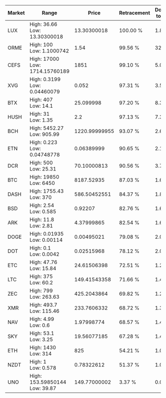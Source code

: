 | Market | Range | Price| Retracement | Doubles to 50% |
| --- | --- | --- | --- | --- |
| LUX | High: 36.66<br />Low: 13.30300018 | 13.30300018 | 100.00 % | 1.88 |
| ORME | High: 100<br />Low: 1.1000742 | 1.54 | 99.56 % | 32.82 |
| CEFS | High: 17000<br />Low: 1714.15760189 | 1851 | 99.10 % | 5.06 |
| XVG | High: 0.3199<br />Low: 0.04460079 | 0.052 | 97.31 % | 3.50 |
| BTX | High: 407<br />Low: 14.1 | 25.099998 | 97.20 % | 8.39 |
| HUSH | High: 31<br />Low: 1.35 | 2.2 | 97.13 % | 7.35 |
| BCH | High: 5452.27<br />Low: 905.99 | 1220.99999955 | 93.07 % | 2.60 |
| ETN | High: 0.223<br />Low: 0.04748778 | 0.06389999 | 90.65 % | 2.12 |
| DCR | High: 500<br />Low: 25.31 | 70.10000813 | 90.56 % | 3.75 |
| BTC | High: 19850<br />Low: 6450 | 8187.52935 | 87.03 % | 1.61 |
| DASH | High: 1755.43<br />Low: 370 | 586.50452551 | 84.37 % | 1.81 |
| BSD | High: 2.54<br />Low: 0.585 | 0.92207 | 82.76 % | 1.69 |
| ARK | High: 11.8<br />Low: 2.81 | 4.37999865 | 82.54 % | 1.67 |
| DOGE | High: 0.01935<br />Low: 0.00114 | 0.00495021 | 79.08 % | 2.07 |
| DOT | High: 0.1<br />Low: 0.0042 | 0.02515968 | 78.12 % | 2.07 |
| ETC | High: 47.76<br />Low: 15.84 | 24.61506398 | 72.51 % | 1.29 |
| LTC | High: 375<br />Low: 60.2 | 149.41543358 | 71.66 % | 1.46 |
| ZEC | High: 799<br />Low: 263.63 | 425.2043864 | 69.82 % | 1.25 |
| XMR | High: 493.7<br />Low: 115.46 | 233.7606332 | 68.72 % | 1.30 |
| NAV | High: 4.99<br />Low: 0.6 | 1.97998774 | 68.57 % | 1.41 |
| SKY | High: 53.1<br />Low: 3.25 | 19.56077185 | 67.28 % | 1.44 |
| ETH | High: 1430<br />Low: 314 | 825 | 54.21 % | 1.06 |
| NZDT | High: 1<br />Low: 0.578 | 0.78322612 | 51.37 % | 1.01 |
| UNO | High: 153.59850144<br />Low: 39.87 | 149.77000002 | 3.37 % | 0.00 |

